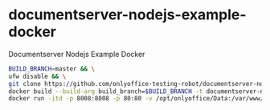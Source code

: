 # documentserver-nodejs-example-docker

Documentserver Nodejs Example Docker

```bash
BUILD_BRANCH=master && \
ufw disable && \
git clone https://github.com/onlyoffice-testing-robot/documentserver-nodejs-example-docker.git && \
docker build --build-arg build_branch=$BUILD_BRANCH -t documentserver-nodejs-example documentserver-nodejs-example-docker && \
docker run -itd -p 8008:8008 -p 80:80 -v /opt/onlyoffice/Data:/var/www/onlyoffice/Data documentserver-nodejs-example

```

